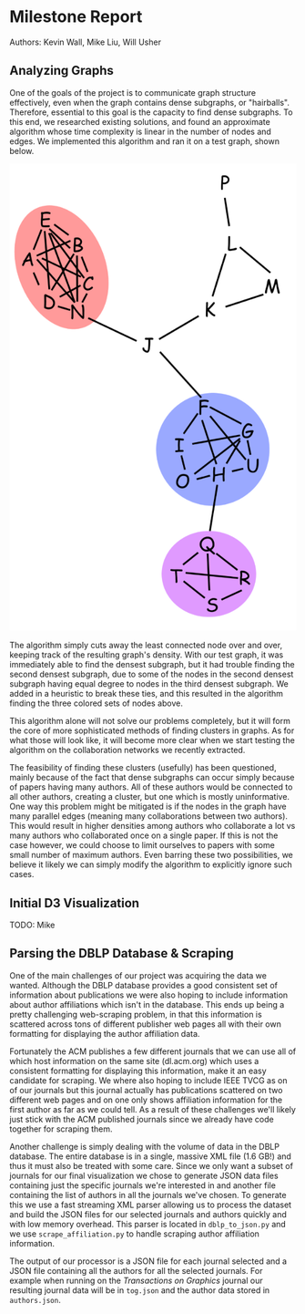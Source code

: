 # Milestone Report

Authors: Kevin Wall, Mike Liu, Will Usher

## Analyzing Graphs

One of the goals of the project is to communicate graph structure effectively, even when the graph contains dense subgraphs, or "hairballs". Therefore, essential to this goal is the capacity to find dense subgraphs. To this end, we researched existing solutions, and found an approximate algorithm whose time complexity is linear in the number of nodes and edges. We implemented this algorithm and ran it on a test graph, shown below.

![graph](graph.png "Graph")

The algorithm simply cuts away the least connected node over and over, keeping track of the resulting graph's density. With our test graph, it was immediately able to find the densest subgraph, but it had trouble finding the second densest subgraph, due to some of the nodes in the second densest subgraph having equal degree to nodes in the third densest subgraph. We added in a heuristic to break these ties, and this resulted in the algorithm finding the three colored sets of nodes above. 

This algorithm alone will not solve our problems completely, but it will form the core of more sophisticated methods of finding clusters in graphs. As for what those will look like, it will become more clear when we start testing the algorithm on the collaboration networks we recently extracted.  

The feasibility of finding these clusters (usefully) has been questioned, mainly because of the fact that dense subgraphs can occur simply because of papers having many authors. All of these authors would be connected to all other authors, creating a cluster, but one which is mostly uninformative. One way this problem might be mitigated is if the nodes in the graph have many parallel edges (meaning many collaborations between two authors). This would result in higher densities among authors who collaborate a lot vs many authors who collaborated once on a single paper. If this is not the case however, we could choose to limit ourselves to papers with some small number of maximum authors. Even barring these two possibilities, we believe it likely we can simply modify the algorithm to explicitly ignore such cases. 


## Initial D3 Visualization

TODO: Mike

## Parsing the DBLP Database & Scraping

One of the main challenges of our project was acquiring the data we wanted. Although the DBLP database
provides a good consistent set of information about publications we were also hoping to include
information about author affiliations which isn't in the database. This ends up being a pretty challenging
web-scraping problem, in that this information is scattered across tons of different publisher web pages all
with their own formatting for displaying the author affiliation data.

Fortunately the ACM publishes a few different journals that we can use all of which host information on
the same site (dl.acm.org) which uses a consistent formatting for displaying this information, make it an
easy candidate for scraping. We where also hoping to include IEEE TVCG as on of our journals but this journal
actually has publications scattered on two different web pages and on one only shows affiliation information
for the first author as far as we could tell. As a result of these challenges we'll likely just stick with
the ACM published journals since we already have code together for scraping them.

Another challenge is simply dealing with the volume of data in the DBLP database. The entire database is in
a single, massive XML file (1.6 GB!) and thus it must also be treated with some care. Since we only want a
subset of journals for our final visualization we chose to generate JSON data files containing just the
specific journals we're interested in and another file containing the list of authors in all the journals
we've chosen. To generate this we use a fast streaming XML parser allowing us to process the dataset and
build the JSON files for our selected journals and authors quickly and with low memory overhead. This parser
is located in `dblp_to_json.py` and we use `scrape_affiliation.py` to handle scraping author affiliation
information.

The output of our processor is a JSON file for each journal selected and a JSON file containing all the
authors for all the selected journals. For example when running on the *Transactions on Graphics* journal
our resulting journal data will be in `tog.json` and the author data stored in `authors.json`.

